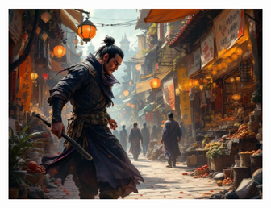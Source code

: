 ![The confrontation between Old Gambler Jin's chaotic marketplace and the Pattern Merchants, where organic, vibrant trading meets cold mathematical precision in a bazaar divided between warmth and calculated emptiness. Style: Dynamic market scene with contrasting elements of human commerce and inhuman perfection.](illustration_caption_3.jpeg)
